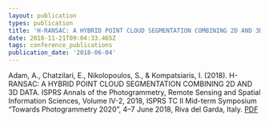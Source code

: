 ```yaml
---
layout: publication
types: publication
title: 'H-RANSAC: A HYBRID POINT CLOUD SEGMENTATION COMBINING 2D AND 3D DATA'
date: 2018-11-21T09:04:33.465Z
tags: conference_publications
publication_date: '2018-06-04'
---
```

Adam, A., Chatzilari, E., Nikolopoulos, S., & Kompatsiaris, I. (2018). H-RANSAC: A HYBRID POINT CLOUD SEGMENTATION COMBINING 2D AND 3D DATA. ISPRS Annals of the Photogrammetry, Remote Sensing and Spatial Information Sciences, Volume IV-2, 2018, ISPRS TC II Mid-term Symposium “Towards Photogrammetry 2020”, 4–7 June 2018, Riva del Garda, Italy. [PDF]("files/H-RANSAC_A_HYBRID_POINT_CLOUD_SEGMENTATION_COMBINI.pdf")
